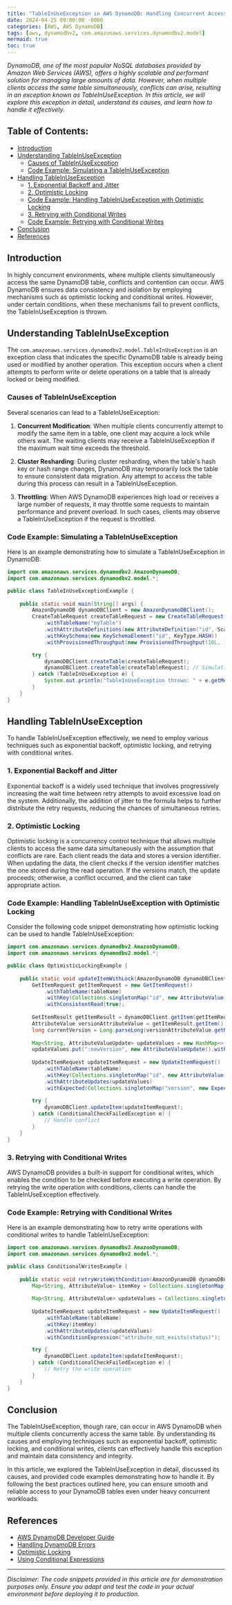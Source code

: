 ```yaml
---
title: "TableInUseException in AWS DynamoDB: Handling Concurrent Access to Tables"
date: 2024-04-25 09:00:00 -0000
categories: [AWS, AWS DynamoDB]
tags: [aws, dynamodbv2, com.amazonaws.services.dynamodbv2.model]
mermaid: true
toc: true
---
```



_DynamoDB, one of the most popular NoSQL databases provided by Amazon Web Services (AWS), offers a highly scalable and performant solution for managing large amounts of data. However, when multiple clients access the same table simultaneously, conflicts can arise, resulting in an exception known as TableInUseException. In this article, we will explore this exception in detail, understand its causes, and learn how to handle it effectively._

## Table of Contents:
- [Introduction](#introduction) 
- [Understanding TableInUseException](#understanding-tableinuseexception)
    - [Causes of TableInUseException](#causes-of-tableinuseexception)
    - [Code Example: Simulating a TableInUseException](#code-example-simulating-a-tableinuseexception)
- [Handling TableInUseException](#handling-tableinuseexception)
    - [1. Exponential Backoff and Jitter](#exponential-backoff-and-jitter)
    - [2. Optimistic Locking](#optimistic-locking)
    - [Code Example: Handling TableInUseException with Optimistic Locking](#code-example-handling-tableinuseexception-with-optimistic-locking)
    - [3. Retrying with Conditional Writes](#retrying-with-conditional-writes)
    - [Code Example: Retrying with Conditional Writes](#code-example-retrying-with-conditional-writes)
- [Conclusion](#conclusion)
- [References](#references)

## Introduction

In highly concurrent environments, where multiple clients simultaneously access the same DynamoDB table, conflicts and contention can occur. AWS DynamoDB ensures data consistency and isolation by employing mechanisms such as optimistic locking and conditional writes. However, under certain conditions, when these mechanisms fail to prevent conflicts, the TableInUseException is thrown.

## Understanding TableInUseException

The `com.amazonaws.services.dynamodbv2.model.TableInUseException` is an exception class that indicates the specific DynamoDB table is already being used or modified by another operation. This exception occurs when a client attempts to perform write or delete operations on a table that is already locked or being modified.

### Causes of TableInUseException
Several scenarios can lead to a TableInUseException:

1. **Concurrent Modification**: When multiple clients concurrently attempt to modify the same item in a table, one client may acquire a lock while others wait. The waiting clients may receive a TableInUseException if the maximum wait time exceeds the threshold.

2. **Cluster Resharding**: During cluster resharding, when the table's hash key or hash range changes, DynamoDB may temporarily lock the table to ensure consistent data migration. Any attempt to access the table during this process can result in a TableInUseException.

3. **Throttling**: When AWS DynamoDB experiences high load or receives a large number of requests, it may throttle some requests to maintain performance and prevent overload. In such cases, clients may observe a TableInUseException if the request is throttled.

### Code Example: Simulating a TableInUseException

Here is an example demonstrating how to simulate a TableInUseException in DynamoDB:

```java
import com.amazonaws.services.dynamodbv2.AmazonDynamoDB;
import com.amazonaws.services.dynamodbv2.model.*;

public class TableInUseExceptionExample {
  
    public static void main(String[] args) {
        AmazonDynamoDB dynamoDBClient = new AmazonDynamoDBClient();
        CreateTableRequest createTableRequest = new CreateTableRequest()
            .withTableName("myTable")
            .withAttributeDefinitions(new AttributeDefinition("id", ScalarAttributeType.N))
            .withKeySchema(new KeySchemaElement("id", KeyType.HASH))
            .withProvisionedThroughput(new ProvisionedThroughput(10L, 10L));

        try {
            dynamoDBClient.createTable(createTableRequest);
            dynamoDBClient.createTable(createTableRequest); // Simulating concurrent create
        } catch (TableInUseException e) {
            System.out.println("TableInUseException thrown: " + e.getMessage());
        }
    }
}
```

## Handling TableInUseException

To handle TableInUseException effectively, we need to employ various techniques such as exponential backoff, optimistic locking, and retrying with conditional writes.

### 1. Exponential Backoff and Jitter

Exponential backoff is a widely used technique that involves progressively increasing the wait time between retry attempts to avoid excessive load on the system. Additionally, the addition of jitter to the formula helps to further distribute the retry requests, reducing the chances of simultaneous retries.

### 2. Optimistic Locking

Optimistic locking is a concurrency control technique that allows multiple clients to access the same data simultaneously with the assumption that conflicts are rare. Each client reads the data and stores a version identifier. When updating the data, the client checks if the version identifier matches the one stored during the read operation. If the versions match, the update proceeds; otherwise, a conflict occurred, and the client can take appropriate action.

### Code Example: Handling TableInUseException with Optimistic Locking

Consider the following code snippet demonstrating how optimistic locking can be used to handle TableInUseException:

```java
import com.amazonaws.services.dynamodbv2.AmazonDynamoDB;
import com.amazonaws.services.dynamodbv2.model.*;

public class OptimisticLockingExample {
  
    public static void updateItemWithLock(AmazonDynamoDB dynamoDBClient, String tableName, String itemId) {
        GetItemRequest getItemRequest = new GetItemRequest()
            .withTableName(tableName)
            .withKey(Collections.singletonMap("id", new AttributeValue().withN(itemId)))
            .withConsistentRead(true);
            
        GetItemResult getItemResult = dynamoDBClient.getItem(getItemRequest);
        AttributeValue versionAttributeValue = getItemResult.getItem().get("version");
        long currentVersion = Long.parseLong(versionAttributeValue.getN());
        
        Map<String, AttributeValueUpdate> updateValues = new HashMap<>();
        updateValues.put(":newVersion", new AttributeValueUpdate().withValue(new AttributeValue().withN(Long.toString(currentVersion + 1))));
        
        UpdateItemRequest updateItemRequest = new UpdateItemRequest()
            .withTableName(tableName)
            .withKey(Collections.singletonMap("id", new AttributeValue().withN(itemId)))
            .withAttributeUpdates(updateValues)
            .withExpected(Collections.singletonMap("version", new ExpectedAttributeValue().withValue(versionAttributeValue)));
            
        try {
            dynamoDBClient.updateItem(updateItemRequest);
        } catch (ConditionalCheckFailedException e) {
            // Handle conflict
        }
    }
}
```

### 3. Retrying with Conditional Writes

AWS DynamoDB provides a built-in support for conditional writes, which enables the condition to be checked before executing a write operation. By retrying the write operation with conditions, clients can handle the TableInUseException effectively.

### Code Example: Retrying with Conditional Writes

Here is an example demonstrating how to retry write operations with conditional writes to handle TableInUseException:

```java
import com.amazonaws.services.dynamodbv2.AmazonDynamoDB;
import com.amazonaws.services.dynamodbv2.model.*;

public class ConditionalWritesExample {
  
    public static void retryWriteWithCondition(AmazonDynamoDB dynamoDBClient, String tableName, String itemId) {
        Map<String, AttributeValue> itemKey = Collections.singletonMap("id", new AttributeValue().withN(itemId));
        
        Map<String, AttributeValue> updateValues = Collections.singletonMap("status", new AttributeValue().withS("processed"));
        
        UpdateItemRequest updateItemRequest = new UpdateItemRequest()
            .withTableName(tableName)
            .withKey(itemKey)
            .withAttributeUpdates(updateValues)
            .withConditionExpression("attribute_not_exists(status)");

        try {
            dynamoDBClient.updateItem(updateItemRequest);
        } catch (ConditionalCheckFailedException e) {
            // Retry the write operation
        }
    }
}
```

## Conclusion

The TableInUseException, though rare, can occur in AWS DynamoDB when multiple clients concurrently access the same table. By understanding its causes and employing techniques such as exponential backoff, optimistic locking, and conditional writes, clients can effectively handle this exception and maintain data consistency and integrity.

In this article, we explored the TableInUseException in detail, discussed its causes, and provided code examples demonstrating how to handle it. By following the best practices outlined here, you can ensure smooth and reliable access to your DynamoDB tables even under heavy concurrent workloads.

## References

- [AWS DynamoDB Developer Guide](https://docs.aws.amazon.com/amazondynamodb/latest/developerguide/Introduction.html)
- [Handling DynamoDB Errors](https://docs.aws.amazon.com/amazondynamodb/latest/developerguide/Programming.Errors.html#Programming.Errors.MessagesAndCodes)
- [Optimistic Locking](https://en.wikipedia.org/wiki/Optimistic_concurrency_control)
- [Using Conditional Expressions](https://docs.aws.amazon.com/amazondynamodb/latest/developerguide/Expressions.ConditionExpressions.html)

---

*Disclaimer: The code snippets provided in this article are for demonstration purposes only. Ensure you adapt and test the code in your actual environment before deploying it to production.*